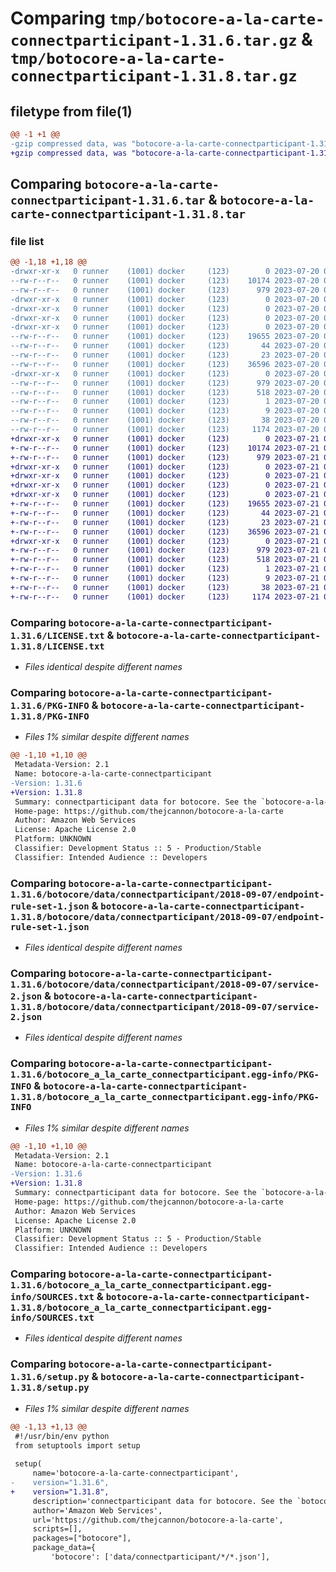 # Comparing `tmp/botocore-a-la-carte-connectparticipant-1.31.6.tar.gz` & `tmp/botocore-a-la-carte-connectparticipant-1.31.8.tar.gz`

## filetype from file(1)

```diff
@@ -1 +1 @@
-gzip compressed data, was "botocore-a-la-carte-connectparticipant-1.31.6.tar", last modified: Thu Jul 20 01:20:11 2023, max compression
+gzip compressed data, was "botocore-a-la-carte-connectparticipant-1.31.8.tar", last modified: Fri Jul 21 01:21:20 2023, max compression
```

## Comparing `botocore-a-la-carte-connectparticipant-1.31.6.tar` & `botocore-a-la-carte-connectparticipant-1.31.8.tar`

### file list

```diff
@@ -1,18 +1,18 @@
-drwxr-xr-x   0 runner    (1001) docker     (123)        0 2023-07-20 01:20:11.902612 botocore-a-la-carte-connectparticipant-1.31.6/
--rw-r--r--   0 runner    (1001) docker     (123)    10174 2023-07-20 01:20:11.000000 botocore-a-la-carte-connectparticipant-1.31.6/LICENSE.txt
--rw-r--r--   0 runner    (1001) docker     (123)      979 2023-07-20 01:20:11.902612 botocore-a-la-carte-connectparticipant-1.31.6/PKG-INFO
-drwxr-xr-x   0 runner    (1001) docker     (123)        0 2023-07-20 01:20:11.902612 botocore-a-la-carte-connectparticipant-1.31.6/botocore/
-drwxr-xr-x   0 runner    (1001) docker     (123)        0 2023-07-20 01:20:11.902612 botocore-a-la-carte-connectparticipant-1.31.6/botocore/data/
-drwxr-xr-x   0 runner    (1001) docker     (123)        0 2023-07-20 01:20:11.902612 botocore-a-la-carte-connectparticipant-1.31.6/botocore/data/connectparticipant/
-drwxr-xr-x   0 runner    (1001) docker     (123)        0 2023-07-20 01:20:11.902612 botocore-a-la-carte-connectparticipant-1.31.6/botocore/data/connectparticipant/2018-09-07/
--rw-r--r--   0 runner    (1001) docker     (123)    19655 2023-07-20 01:19:55.000000 botocore-a-la-carte-connectparticipant-1.31.6/botocore/data/connectparticipant/2018-09-07/endpoint-rule-set-1.json
--rw-r--r--   0 runner    (1001) docker     (123)       44 2023-07-20 01:19:55.000000 botocore-a-la-carte-connectparticipant-1.31.6/botocore/data/connectparticipant/2018-09-07/examples-1.json
--rw-r--r--   0 runner    (1001) docker     (123)       23 2023-07-20 01:19:55.000000 botocore-a-la-carte-connectparticipant-1.31.6/botocore/data/connectparticipant/2018-09-07/paginators-1.json
--rw-r--r--   0 runner    (1001) docker     (123)    36596 2023-07-20 01:19:55.000000 botocore-a-la-carte-connectparticipant-1.31.6/botocore/data/connectparticipant/2018-09-07/service-2.json
-drwxr-xr-x   0 runner    (1001) docker     (123)        0 2023-07-20 01:20:11.902612 botocore-a-la-carte-connectparticipant-1.31.6/botocore_a_la_carte_connectparticipant.egg-info/
--rw-r--r--   0 runner    (1001) docker     (123)      979 2023-07-20 01:20:11.000000 botocore-a-la-carte-connectparticipant-1.31.6/botocore_a_la_carte_connectparticipant.egg-info/PKG-INFO
--rw-r--r--   0 runner    (1001) docker     (123)      518 2023-07-20 01:20:11.000000 botocore-a-la-carte-connectparticipant-1.31.6/botocore_a_la_carte_connectparticipant.egg-info/SOURCES.txt
--rw-r--r--   0 runner    (1001) docker     (123)        1 2023-07-20 01:20:11.000000 botocore-a-la-carte-connectparticipant-1.31.6/botocore_a_la_carte_connectparticipant.egg-info/dependency_links.txt
--rw-r--r--   0 runner    (1001) docker     (123)        9 2023-07-20 01:20:11.000000 botocore-a-la-carte-connectparticipant-1.31.6/botocore_a_la_carte_connectparticipant.egg-info/top_level.txt
--rw-r--r--   0 runner    (1001) docker     (123)       38 2023-07-20 01:20:11.902612 botocore-a-la-carte-connectparticipant-1.31.6/setup.cfg
--rw-r--r--   0 runner    (1001) docker     (123)     1174 2023-07-20 01:20:11.000000 botocore-a-la-carte-connectparticipant-1.31.6/setup.py
+drwxr-xr-x   0 runner    (1001) docker     (123)        0 2023-07-21 01:21:20.614912 botocore-a-la-carte-connectparticipant-1.31.8/
+-rw-r--r--   0 runner    (1001) docker     (123)    10174 2023-07-21 01:21:20.000000 botocore-a-la-carte-connectparticipant-1.31.8/LICENSE.txt
+-rw-r--r--   0 runner    (1001) docker     (123)      979 2023-07-21 01:21:20.614912 botocore-a-la-carte-connectparticipant-1.31.8/PKG-INFO
+drwxr-xr-x   0 runner    (1001) docker     (123)        0 2023-07-21 01:21:20.614912 botocore-a-la-carte-connectparticipant-1.31.8/botocore/
+drwxr-xr-x   0 runner    (1001) docker     (123)        0 2023-07-21 01:21:20.614912 botocore-a-la-carte-connectparticipant-1.31.8/botocore/data/
+drwxr-xr-x   0 runner    (1001) docker     (123)        0 2023-07-21 01:21:20.614912 botocore-a-la-carte-connectparticipant-1.31.8/botocore/data/connectparticipant/
+drwxr-xr-x   0 runner    (1001) docker     (123)        0 2023-07-21 01:21:20.614912 botocore-a-la-carte-connectparticipant-1.31.8/botocore/data/connectparticipant/2018-09-07/
+-rw-r--r--   0 runner    (1001) docker     (123)    19655 2023-07-21 01:21:06.000000 botocore-a-la-carte-connectparticipant-1.31.8/botocore/data/connectparticipant/2018-09-07/endpoint-rule-set-1.json
+-rw-r--r--   0 runner    (1001) docker     (123)       44 2023-07-21 01:21:06.000000 botocore-a-la-carte-connectparticipant-1.31.8/botocore/data/connectparticipant/2018-09-07/examples-1.json
+-rw-r--r--   0 runner    (1001) docker     (123)       23 2023-07-21 01:21:06.000000 botocore-a-la-carte-connectparticipant-1.31.8/botocore/data/connectparticipant/2018-09-07/paginators-1.json
+-rw-r--r--   0 runner    (1001) docker     (123)    36596 2023-07-21 01:21:06.000000 botocore-a-la-carte-connectparticipant-1.31.8/botocore/data/connectparticipant/2018-09-07/service-2.json
+drwxr-xr-x   0 runner    (1001) docker     (123)        0 2023-07-21 01:21:20.614912 botocore-a-la-carte-connectparticipant-1.31.8/botocore_a_la_carte_connectparticipant.egg-info/
+-rw-r--r--   0 runner    (1001) docker     (123)      979 2023-07-21 01:21:20.000000 botocore-a-la-carte-connectparticipant-1.31.8/botocore_a_la_carte_connectparticipant.egg-info/PKG-INFO
+-rw-r--r--   0 runner    (1001) docker     (123)      518 2023-07-21 01:21:20.000000 botocore-a-la-carte-connectparticipant-1.31.8/botocore_a_la_carte_connectparticipant.egg-info/SOURCES.txt
+-rw-r--r--   0 runner    (1001) docker     (123)        1 2023-07-21 01:21:20.000000 botocore-a-la-carte-connectparticipant-1.31.8/botocore_a_la_carte_connectparticipant.egg-info/dependency_links.txt
+-rw-r--r--   0 runner    (1001) docker     (123)        9 2023-07-21 01:21:20.000000 botocore-a-la-carte-connectparticipant-1.31.8/botocore_a_la_carte_connectparticipant.egg-info/top_level.txt
+-rw-r--r--   0 runner    (1001) docker     (123)       38 2023-07-21 01:21:20.614912 botocore-a-la-carte-connectparticipant-1.31.8/setup.cfg
+-rw-r--r--   0 runner    (1001) docker     (123)     1174 2023-07-21 01:21:20.000000 botocore-a-la-carte-connectparticipant-1.31.8/setup.py
```

### Comparing `botocore-a-la-carte-connectparticipant-1.31.6/LICENSE.txt` & `botocore-a-la-carte-connectparticipant-1.31.8/LICENSE.txt`

 * *Files identical despite different names*

### Comparing `botocore-a-la-carte-connectparticipant-1.31.6/PKG-INFO` & `botocore-a-la-carte-connectparticipant-1.31.8/PKG-INFO`

 * *Files 1% similar despite different names*

```diff
@@ -1,10 +1,10 @@
 Metadata-Version: 2.1
 Name: botocore-a-la-carte-connectparticipant
-Version: 1.31.6
+Version: 1.31.8
 Summary: connectparticipant data for botocore. See the `botocore-a-la-carte` package for more info.
 Home-page: https://github.com/thejcannon/botocore-a-la-carte
 Author: Amazon Web Services
 License: Apache License 2.0
 Platform: UNKNOWN
 Classifier: Development Status :: 5 - Production/Stable
 Classifier: Intended Audience :: Developers
```

### Comparing `botocore-a-la-carte-connectparticipant-1.31.6/botocore/data/connectparticipant/2018-09-07/endpoint-rule-set-1.json` & `botocore-a-la-carte-connectparticipant-1.31.8/botocore/data/connectparticipant/2018-09-07/endpoint-rule-set-1.json`

 * *Files identical despite different names*

### Comparing `botocore-a-la-carte-connectparticipant-1.31.6/botocore/data/connectparticipant/2018-09-07/service-2.json` & `botocore-a-la-carte-connectparticipant-1.31.8/botocore/data/connectparticipant/2018-09-07/service-2.json`

 * *Files identical despite different names*

### Comparing `botocore-a-la-carte-connectparticipant-1.31.6/botocore_a_la_carte_connectparticipant.egg-info/PKG-INFO` & `botocore-a-la-carte-connectparticipant-1.31.8/botocore_a_la_carte_connectparticipant.egg-info/PKG-INFO`

 * *Files 1% similar despite different names*

```diff
@@ -1,10 +1,10 @@
 Metadata-Version: 2.1
 Name: botocore-a-la-carte-connectparticipant
-Version: 1.31.6
+Version: 1.31.8
 Summary: connectparticipant data for botocore. See the `botocore-a-la-carte` package for more info.
 Home-page: https://github.com/thejcannon/botocore-a-la-carte
 Author: Amazon Web Services
 License: Apache License 2.0
 Platform: UNKNOWN
 Classifier: Development Status :: 5 - Production/Stable
 Classifier: Intended Audience :: Developers
```

### Comparing `botocore-a-la-carte-connectparticipant-1.31.6/botocore_a_la_carte_connectparticipant.egg-info/SOURCES.txt` & `botocore-a-la-carte-connectparticipant-1.31.8/botocore_a_la_carte_connectparticipant.egg-info/SOURCES.txt`

 * *Files identical despite different names*

### Comparing `botocore-a-la-carte-connectparticipant-1.31.6/setup.py` & `botocore-a-la-carte-connectparticipant-1.31.8/setup.py`

 * *Files 1% similar despite different names*

```diff
@@ -1,13 +1,13 @@
 #!/usr/bin/env python
 from setuptools import setup
 
 setup(
     name='botocore-a-la-carte-connectparticipant',
-    version="1.31.6",
+    version="1.31.8",
     description='connectparticipant data for botocore. See the `botocore-a-la-carte` package for more info.',
     author='Amazon Web Services',
     url='https://github.com/thejcannon/botocore-a-la-carte',
     scripts=[],
     packages=["botocore"],
     package_data={
         'botocore': ['data/connectparticipant/*/*.json'],
```

